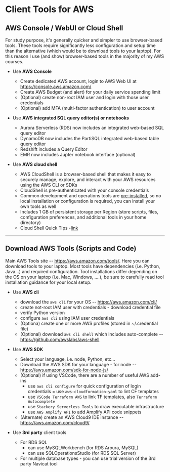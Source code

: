 # Client Tools for AWS

## AWS Console / WebUI or Cloud Shell

For study purpose, it's generally quicker and simpler to use browser-based tools.  These tools require significantly less configuration and setup time than the alternative (which would be to download tools to your laptop).  For this reason I use (and show) browser-based tools in the majority of my AWS courses.  

- Use **AWS Console**
    - Create dedicated AWS account, login to AWS Web UI at https://console.aws.amazon.com/
    - Create AWS Budget (and alert) for your daily service spending limit
    - (Optional) create non-root IAM user and login with those user credentials
    - (Optional) add MFA (multi-factor authentication) to user account 
    
 - Use **AWS integrated SQL query editor(s) or notebooks**
    - Aurora Serverless (RDS) now includes an integrated web-based SQL query editor 
    - DynamoDB now includes the PartiSQL integrated web-based table query editor 
    - Redshift includes a Query Editor 
    - EMR now includes Jupter notebook interface (optional)
    
 - Use **AWS cloud shell**
    - AWS CloudShell is a browser-based shell that makes it easy to securely manage, explore, and interact with your AWS resources using the AWS CLI or SDKs
    - CloudShell is pre-authenticated with your console credentials
    - Common development and operations tools are [pre-installed](https://docs.aws.amazon.com/cloudshell/latest/userguide/vm-specs.html), so no local installation or configuration is required, you can install your own tools as well
    - Includes 1 GB of persistent storage per Region (store scripts, files, configuration preferences, and additional tools in your home directory)
    - Cloud Shell Quick Tips -[link](https://dev.to/lynnlangit/aws-cloud-shell-quick-tips-1n5o)
    
---

## Download AWS Tools (Scripts and Code)

Main AWS Tools site -- https://aws.amazon.com/tools/.  Here you can download tools to your laptop.  Most tools have dependencies (i.e. Python, Java...) and required configuration.  Tool installations differ depending on the OS on your laptop (i.e. Mac, Windows, ....), be sure to carefully read tool installation guidance for your local setup.  

- Use **AWS cli**
    - download the `aws cli` for your OS -- https://aws.amazon.com/cli/
    - create not-root IAM user with credentials - download credential file
    - verify Python version 
    - configure `aws cli` using IAM user credentials
    - (Optiona) create one or more AWS profiles (stored in ~/.credential file)
    - (Optional) download `aws cli shell` which includes auto-complete -- https://github.com/awslabs/aws-shell

- Use **AWS SDK**
    - Select your language, i.e. node, Python, etc...
    - Download the AWS SDK for your language - for node -- https://aws.amazon.com/sdk-for-node-js/
    - (Optional) if using VSCode, there are a number of useful AWS add-ins
        - use `aws cli configure` for quick configuration of login credentials
        = use `aws-cloudformation-yaml` to lint CF templates
        - use `VSCode Terraform AWS` to link TF templates, also `Terraform Autocomplete`
        - use `Stackery Serverless Tools` to draw executable infrastructure
        - use `AWS Amplify API` to add Amplify API code snippets
    - (Alternate) create an AWS Cloud9 IDE instance -- https://aws.amazon.com/cloud9/

- Use **3rd party** client tools
    - For RDS SQL 
        - can use MySQLWorkbench (for RDS Aroura, MySQL)
        - can use SQLOperationsStudio (for RDS SQL Server)
    - For multiple database types - you can use trial version of the 3rd party Navicat tool 
